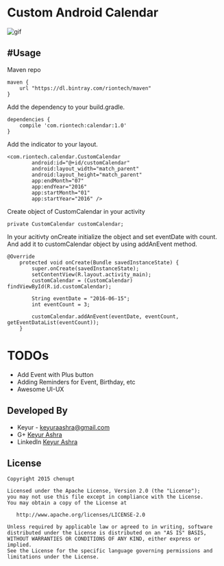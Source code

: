 # Custom Android Calendar

![gif](http://riontech.com/library/calendar/calendar.gif)

#Usage
---
Maven repo
```
maven {
    url "https://dl.bintray.com/riontech/maven"
}
```
Add the dependency to your build.gradle.
```
dependencies {
    compile 'com.riontech:calendar:1.0'
}
```
Add the indicator to your layout.

```
<com.riontech.calendar.CustomCalendar
        android:id="@+id/customCalendar"
        android:layout_width="match_parent"
        android:layout_height="match_parent"
        app:endMonth="07"
        app:endYear="2016"
        app:startMonth="01"
        app:startYear="2016" />
```

Create object of CustomCalendar in your activity
```
private CustomCalendar customCalendar;
```

In your acitivty onCreate initialize the object and set eventDate with count.
And add it to customCalendar object by using addAnEvent method.
```
@Override
    protected void onCreate(Bundle savedInstanceState) {
        super.onCreate(savedInstanceState);
        setContentView(R.layout.activity_main);
        customCalendar = (CustomCalendar) findViewById(R.id.customCalendar);

        String eventDate = "2016-06-15";
        int eventCount = 3;

        customCalendar.addAnEvent(eventDate, eventCount, getEventDataList(eventCount));
    }
```

# TODOs
* Add Event with Plus button
* Adding Reminders for Event, Birthday, etc
* Awesome UI-UX

Developed By
---
 * Keyur - <keyuraashra@gmail.com>
 * G+ [Keyur Ashra](https://plus.google.com/u/0/+KeyurAshra)
 * LinkedIn [Keyur Ashra](https://www.linkedin.com/in/keyurashra)

License
---

    Copyright 2015 chenupt

    Licensed under the Apache License, Version 2.0 (the "License");
    you may not use this file except in compliance with the License.
    You may obtain a copy of the License at

       http://www.apache.org/licenses/LICENSE-2.0

    Unless required by applicable law or agreed to in writing, software
    distributed under the License is distributed on an "AS IS" BASIS,
    WITHOUT WARRANTIES OR CONDITIONS OF ANY KIND, either express or implied.
    See the License for the specific language governing permissions and
    limitations under the License.


